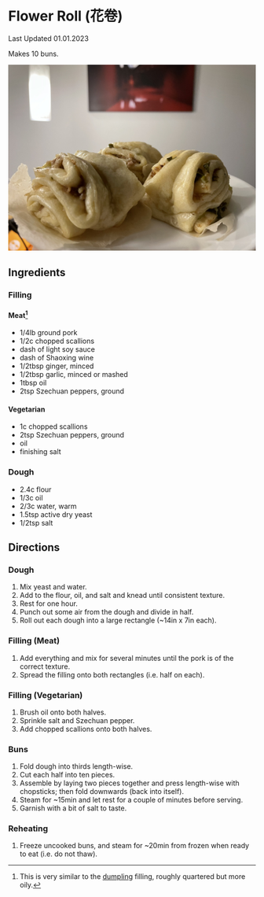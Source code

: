 # Flower Roll (花卷)

Last Updated 01.01.2023

Makes 10 buns.

![flower_roll](/assets/flower_roll.jpg)

## Ingredients

### Filling

#### Meat[^1]

* 1/4lb ground pork
* 1/2c chopped scallions
* dash of light soy sauce
* dash of Shaoxing wine
* 1/2tbsp ginger, minced
* 1/2tbsp garlic, minced or mashed
* 1tbsp oil
* 2tsp Szechuan peppers, ground

#### Vegetarian

* 1c chopped scallions
* 2tsp Szechuan peppers, ground
* oil
* finishing salt

### Dough

* 2.4c flour
* 1/3c oil
* 2/3c water, warm
* 1.5tsp active dry yeast
* 1/2tsp salt

## Directions

### Dough

1. Mix yeast and water.
1. Add to the flour, oil, and salt and knead until consistent texture.
1. Rest for one hour.
1. Punch out some air from the dough and divide in half.
1. Roll out each dough into a large rectangle (~14in x 7in each).

### Filling (Meat)

1. Add everything and mix for several minutes until the pork is of the correct
   texture.
1. Spread the filling onto both rectangles (i.e. half on each).

### Filling (Vegetarian)

1. Brush oil onto both halves.
1. Sprinkle salt and Szechuan pepper.
1. Add chopped scallions onto both halves.

### Buns

1. Fold dough into thirds length-wise.
1. Cut each half into ten pieces.
1. Assemble by laying two pieces together and press length-wise with chopsticks;
   then fold downwards (back into itself).
1. Steam for ~15min and let rest for a couple of minutes before serving.
1. Garnish with a bit of salt to taste.

### Reheating

1. Freeze uncooked buns, and steam for ~20min from frozen when ready to eat (i.e. do not thaw).

[^1]: This is very similar to the [dumpling](dumplings.md) filling,
      roughly quartered but more oily.
